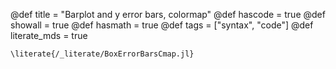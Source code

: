 @def title = "Barplot and y error bars, colormap"
@def hascode = true
@def showall = true
@def hasmath = true
@def tags = ["syntax", "code"]
@def literate_mds = true

`\literate{/_literate/BoxErrorBarsCmap.jl}`
